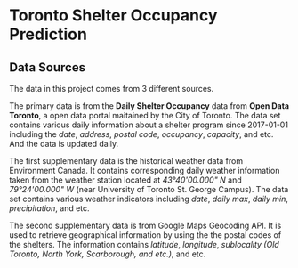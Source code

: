 # Toronto Shelter Occupancy Prediction

## Data Sources

The data in this project comes from 3 different sources. 

The primary data is from the **Daily Shelter Occupancy** data from **Open Data Toronto**, a open data portal maitained by the City of Toronto. The data set contains various daily information about a shelter program since 2017-01-01 including the *date*, *address*, *postal code*, *occupancy*, *capacity*, and etc. And the data is updated daily.

The first supplementary data is the historical weather data from Environment Canada. It contains corresponding daily weather information taken from the weather station located at *43°40'00.000" N* and *79°24'00.000" W* (near University of Toronto St. George Campus). The data set contains various weather indicators including *date*, *daily max*, *daily min*, *precipitation*, and etc.

The second supplementary data is from Google Maps Geocoding API. It is used to retrieve geographical information by using the the postal codes of the shelters. The information contains *latitude*, *longitude*, *sublocality (Old Toronto, North York, Scarborough, and etc.)*, and etc.